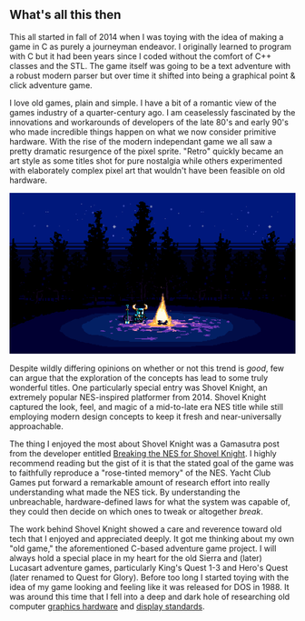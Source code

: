 ## What's all this then
This all started in fall of 2014 when I was toying with the idea of making a game in C as purely a journeyman endeavor.  I originally learned to program with C but it had been years since I coded without the comfort of C++ classes and the STL.  The game itself was going to be a text adventure with a robust modern parser but over time it shifted into being a graphical point & click adventure game.

I love old games, plain and simple.  I have a bit of a romantic view of the games industry of a quarter-century ago.  I am ceaselessly fascinated by the innovations and workarounds of developers of the late 80's and early 90's who made incredible things happen on what we now consider primitive hardware.  With the rise of the modern independant game we all saw a pretty dramatic resurgence of the pixel sprite.  "Retro" quickly became an art style as some titles shot for pure nostalgia while others experimented with elaborately complex pixel art that wouldn't have been feasible on old hardware.

![](/images/posts/super-ega-pt-1/shovelfire.gif "Shovel Knight (2014)")

Despite wildly differing opinions on whether or not this trend is _good_, few can argue that the exploration of the concepts has lead to some truly wonderful titles.  One particularly special entry was Shovel Knight, an extremely popular NES-inspired platformer from 2014.  Shovel Knight captured the look, feel, and magic of a mid-to-late era NES title while still employing modern design concepts to keep it fresh and near-universally approachable.

The thing I enjoyed the most about Shovel Knight was a Gamasutra post from the developer entitled [Breaking the NES for Shovel Knight](http://www.gamasutra.com/blogs/DavidDAngelo/20140625/219383/Breaking_the_NES_for_Shovel_Knight.php).  I highly recommend reading but the gist of it is that the stated goal of the game was to faithfully reproduce a "rose-tinted memory" of the NES.  Yacht Club Games put forward a remarkable amount of research effort into really understanding what made the NES tick.  By understanding the unbreachable, hardware-defined laws for what the system was capable of, they could then decide on which ones to tweak or altogether _break_.

The work behind Shovel Knight showed a care and reverence toward old tech that I enjoyed and appreciated deeply.  It got me thinking about my own "old game," the aforementioned C-based adventure game project.  I will always hold a special place in my heart for the old Sierra and (later) Lucasart adventure games, particularly King's Quest 1-3 and Hero's Quest (later renamed to Quest for Glory).  Before too long I started toying with the idea of my game looking and feeling like it was released for DOS in 1988.  It was around this time that I fell into a deep and dark hole of researching old computer [graphics hardware](https://en.wikipedia.org/wiki/Video_card#History) and [display standards](https://en.wikipedia.org/wiki/Computer_display_standard).
